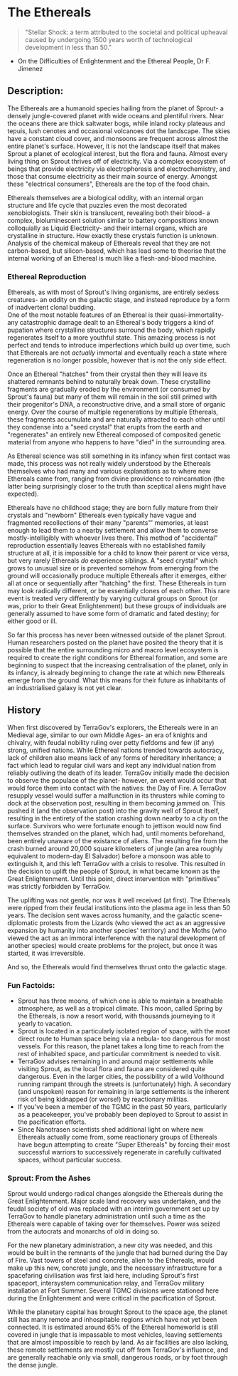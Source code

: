 # The Ethereals

>"Stellar Shock: a term attributed to the societal and political upheaval caused by undergoing 1500 years worth of technological development in less than 50."
 
- On the Difficulties of Enlightenment and the Ethereal People, Dr F. Jimenez

## Description:

The Ethereals are a humanoid species hailing from the planet of Sprout- a densely jungle-covered planet with wide oceans and plentiful rivers. Near the oceans there are thick saltwater bogs, while inland rocky plateaus and tepuis, lush cenotes and occasional volcanoes dot the landscape. The skies have a constant cloud cover, and monsoons are frequent across almost the entire planet's surface. However, it is not the landscape itself that makes Sprout a planet of ecological interest, but the flora and fauna. Almost every living thing on Sprout thrives off of electricity. Via a complex ecosystem of beings that provide electricity via electrophoresis and electrochemistry, and those that consume electricity as their main source of energy. Amongst these "electrical consumers", Ethereals are the top of the food chain.

Ethereals themselves are a biological oddity, with an internal organ structure and life cycle that puzzles even the most decorated xenobiologists. Their skin is translucent, revealing both their blood- a complex, bioluminescent solution similar to battery compositions known colloquially as Liquid Electricity- and their internal organs, which are crystalline in structure. How exactly these crystals function is unknown. Analysis of the chemical makeup of Ethereals reveal that they are not carbon-based, but silicon-based, which has lead some to theorise that the internal working of an Ethereal is much like a flesh-and-blood machine.

### Ethereal Reproduction

Ethereals, as with most of Sprout's living organisms, are entirely sexless creatures- an oddity on the galactic stage, and instead reproduce by a form of inadvertent clonal budding.  
One of the most notable features of an Ethereal is their quasi-immortality- any catastrophic damage dealt to an Ethereal's body triggers a kind of pupation where crystalline structures surround the body, which rapidly regenerates itself to a more youthful state. This amazing process is not perfect and tends to introduce imperfections which build up over time, such that Ethereals are not _actually_ immortal and eventually reach a state where regeneration is no longer possible, however that is not the only side effect.

Once an Ethereal "hatches" from their crystal then they will leave its shattered remnants behind to naturally break down. These crystalline fragments are gradually eroded by the environment (or consumed by Sprout's fauna) but many of them will remain in the soil still primed with their progenitor's DNA, a reconstructive drive, and a small store of organic energy. Over the course of multiple regenerations by multiple Ethereals, these fragments accumulate and are naturally attracted to each other until they condense into a "seed crystal" that erupts from the earth and "regenerates" an entirely new Ethereal composed of composited genetic material from anyone who happens to have "died" in the surrounding area.

As Ethereal science was still something in its infancy when first contact was made, this process was not really widely understood by the Ethereals themselves who had many and various explanations as to where new Ethereals came from, ranging from divine providence to reincarnation (the latter being surprisingly closer to the truth than sceptical aliens might have expected).

Ethereals have no childhood stage; they are born fully mature from their crystals and "newborn" Ethereals even typically have vague and fragmented recollections of their many "parents"' memories, at least enough to lead them to a nearby settlement and allow them to converse mostly-intelligibly with whoever lives there.
This method of "accidental" reproduction essentially leaves Ethereals with no established family structure at all, it is impossible for a child to know their parent or vice versa, but very rarely Ethereals _do_ experience siblings. A "seed crystal" which grows to unusual size or is prevented somehow from emerging from the ground will occasionally produce multiple Ethereals after it emerges, either all at once or sequentially after "hatching" the first. These Ethereals in turn may look radically different, or be essentially clones of each other. 
This rare event is treated very differently by varying cultural groups on Sprout (or was, prior to their Great Enlightenment) but these groups of individuals are generally assumed to have some form of dramatic and fated destiny; for either good or ill.

So far this process has never been witnessed outside of the planet Sprout. Human researchers posted on the planet have posited the theory that it is possible that the entire surrounding micro and macro level ecosystem is required to create the right conditions for Ethereal formation, and some are beginning to suspect that the increasing centralisation of the planet, only in its infancy, is already beginning to change the rate at which new Ethereals emerge from the ground.
What this means for their future as inhabitants of an industrialised galaxy is not yet clear.

## History

When first discovered by TerraGov's explorers, the Ethereals were in an Medieval age, similar to our own Middle Ages- an era of knights and chivalry, with feudal nobility ruling over petty fiefdoms and few (if any) strong, unified nations. While Ethereal nations trended towards autocracy, lack of children also means lack of any forms of hereditary inheritance; a fact which lead to regular civil wars and kept any individual nation from reliably outliving the death of its leader. 
TerraGov initially made the decision to observe the populace of the planet- however, an event would occur that would force them into contact with the natives: the Day of Fire. A TerraGov resupply vessel would suffer a malfunction in its thrusters while coming to dock at the observation post, resulting in them becoming jammed on. This pushed it (and the observation post) into the gravity well of Sprout itself, resulting in the entirety of the station crashing down nearby to a city on the surface. Survivors who were fortunate enough to jettison would now find themselves stranded on the planet, which had, until moments beforehand, been entirely unaware of the existance of aliens. The resulting fire from the crash burned around 20,000 square kilometers of jungle (an area roughly equivalent to modern-day El Salvador) before a monsoon was able to extinguish it, and this left TerraGov with a crisis to resolve. This resulted in the decision to uplift the people of Sprout, in what became known as the Great Enlightenment. Until this point, direct intervention with "primitives" was strictly forbidden by TerraGov.

The uplifting was not gentle, nor was it well received (at first). The Ethereals were ripped from their feudal institutions into the plasma age in less than 50 years. The decision sent waves across humanity, and the galactic scene- diplomatic protests from the Lizards (who viewed the act as an aggressive expansion by humanity into another species' territory) and the Moths (who viewed the act as an immoral interference with the natural development of another species) would create problems for the project, but once it was started, it was irreversible.

And so, the Ethereals would find themselves thrust onto the galactic stage.

### Fun Factoids:
* Sprout has three moons, of which one is able to maintain a breathable atmosphere, as well as a tropical climate. This moon, called Spring by the Ethereals, is now a resort world, with thousands journeying to it yearly to vacation.
* Sprout is located in a particularly isolated region of space, with the most direct route to Human space being via a nebula- too dangerous for most vessels. For this reason, the planet takes a long time to reach from the rest of inhabited space, and particular commitment is needed to visit.
* TerraGov advises remaining in and around major settlements while visiting Sprout, as the local flora and fauna are considered quite dangerous. Even in the larger cities, the possibility of a wild Volthound running rampant through the streets is (unfortunately) high. A secondary (and unspoken) reason for remaining in large settlements is the inherent risk of being kidnapped (or worse!) by reactionary militias.
* If you've been a member of the TGMC in the past 50 years, particularly as a peacekeeper, you've probably been deployed to Sprout to assist in the pacification efforts.
* Since Nanotrasen scientists shed additional light on where new Ethereals actually come from, some reactionary groups of Ethereals have begun attempting to create "Super Ethereals" by forcing their most successful warriors to successively regenerate in carefully cultivated spaces, without particular success.

### Sprout: From the Ashes
Sprout would undergo radical changes alongside the Ethereals during the Great Enlightenment. Major scale land recovery was undertaken, and the feudal society of old was replaced with an interim government set up by TerraGov to handle planetary administration until such a time as the Ethereals were capable of taking over for themselves. Power was seized from the autocrats and monarchs of old in doing so.

For the new planetary administration, a new city was needed, and this would be built in the remnants of the jungle that had burned during the Day of Fire. Vast towers of steel and concrete, alien to the Ethereals, would make up this new, concrete jungle, and the necessary infrastructure for a spacefaring civilisation was first laid here, including Sprout's first spaceport, intersystem communication relay, and TerraGov military installation at Fort Summer. Several TGMC divisions were stationed here during the Enlightenment and were critical in the pacification of Sprout.

While the planetary capital has brought Sprout to the space age, the planet still has many remote and inhospitable regions which have not yet been connected. It is estimated around 65% of the Ethereal homeworld is still covered in jungle that is impassable to most vehicles, leaving settlements that are almost impossible to reach by land. As air facilities are also lacking, these remote settlements are mostly cut off from TerraGov's influence, and are generally reachable only via small, dangerous roads, or by foot through the dense jungle.

